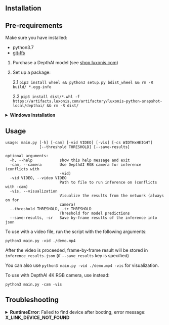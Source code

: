 ## Installation

## Pre-requirements

Make sure you have installed:

- python3.7
- [git-lfs](https://docs.github.com/en/github/managing-large-files/installing-git-large-file-storage)

1. Purchase a DepthAI model (see [shop.luxonis.com](https://shop.luxonis.com/))
2. Set up a package:

   2.1 `pip3 install wheel && python3 setup.py bdist_wheel && rm -R build/ *.egg-info`

   2.2 `pip3 install dist/*.whl -f https://artifacts.luxonis.com/artifactory/luxonis-python-snapshot-local/depthai/ && rm -R dist/`

<details>
  <summary><b>Windows Installation</b></summary>

<p>

Set up a package:

1. `pip3 install wheel && python setup.py bdist_wheel`

2. `for /r %G in ("dist\*.whl") do pip3 install "%~G" -f https://artifacts.luxonis.com/artifactory/luxonis-python-snapshot-local/depthai/`

3. `for /d %G in ("*.egg-info", "build\", "dist") do rd /s /q "%~G"`

</details>

## Usage

```
usage: main.py [-h] [-cam] [-vid VIDEO] [-vis] [-cs WIDTHxHEIGHT]
               [--threshold THRESHOLD] [--save-results]

optional arguments:
  -h, --help            show this help message and exit
  -cam, --camera        Use DepthAI RGB camera for inference (conflicts with
                        -vid)
  -vid VIDEO, --video VIDEO
                        Path to file to run inference on (conflicts with -cam)
  -vis, --visualization
                        Visualize the results from the network (always on for
                        camera)
  --threshold THRESHOLD, -tr THRESHOLD
                        Threshold for model predictions
  --save-results, -sr   Save by-frame results of the inference into json

```

To use with a video file, run the script with the following arguments:

```
python3 main.py -vid ./demo.mp4
```

After the video is proceeded, frame-by-frame result will be stored in `inference_results.json` (if `--save_results` key is specified)

You can also use `python3 main.py -vid ./demo.mp4 -vis` for visualization.

To use with DepthAI 4K RGB camera, use instead:

```
python3 main.py -cam -vis
```

## Troubleshooting

<details>
  <summary><b>RuntimeError</b>: Failed to find device after booting, error message: <b>X_LINK_DEVICE_NOT_FOUND</b></summary>

  <p>

If while running the app, you get an error:

`Failed to find device after booting, error message: X_LINK_DEVICE_NOT_FOUND`

1. Run the following command:

   ```bash
   echo 'SUBSYSTEM=="usb", ATTRS{idVendor}=="03e7", MODE="0666"' | \
   sudo tee /etc/udev/rules.d/80-movidius.rules && \
   sudo udevadm control --reload-rules
   ```

2. Unplug and replug an OAK

</details>
